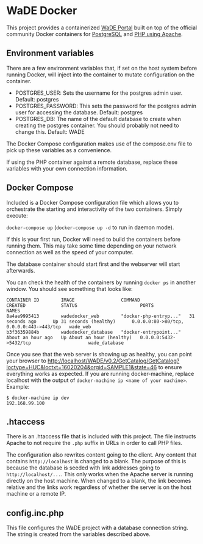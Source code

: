 # WaDE Docker

This project provides a containerized [WaDE Portal](http://wade.westernstateswater.org/)
built on top of the official community Docker containers for [PostgreSQL](https://hub.docker.com/_/postgres/)
and [PHP using Apache](https://hub.docker.com/_/php/).

## Environment variables

There are a few environment variables that, if set on the host system before running
Docker, will inject into the container to mutate configuration on the container.

- POSTGRES_USER: Sets the username for the postgres admin user. Default: postgres
- POSTGRES_PASSWORD: This sets the password for the postgres admin user for accessing the
	database. Default: postgres
- POSTGRES_DB: The name of the default database to create when creating the postgres
	container. You should probably not need to change this. Default: WADE

The Docker Compose configuration makes use of the compose.env file to pick up these
variables as a convenience.

If using the PHP container against a remote database, replace these variables with
your own connection information.

## Docker Compose

Included is a Docker Compose configuration file which allows you to orchestrate
the starting and interactivity of the two containers. Simply execute:

`docker-compose up` (`docker-compose up -d` to run in daemon mode).

If this is your first run, Docker will need to build the containers before running them.
This may take some time depending on your network connection as well as the speed
of your computer.

The database container should start first and the webserver will start afterwards.

You can check the health of the containers by running `docker ps` in another window.
You should see something that looks like:

```
CONTAINER ID        IMAGE                 COMMAND                  CREATED             STATUS                       PORTS                                      NAMES
8a4ae9995413        wadedocker_web        "docker-php-entryp..."   31 seconds ago      Up 31 seconds (healthy)      0.0.0.0:80->80/tcp, 0.0.0.0:443->443/tcp   wade_web
b3f36359884b        wadedocker_database   "docker-entrypoint..."   About an hour ago   Up About an hour (healthy)   0.0.0.0:5432->5432/tcp                     wade_database
```

Once you see that the web server is showing up as healthy, you can point your browser
to [http://localhost/WADE/v0.2/GetCatalog/GetCatalog?loctype=HUC&loctxt=16020204&orgid=SAMPLE1&state=46](http://localhost/WADE/v0.2/GetCatalog/GetCatalog?loctype=HUC&loctxt=16020204&orgid=SAMPLE1&state=46)
to ensure everything works as expected. If you are running docker-machine, replace
localhost with the output of `docker-machine ip <name of your machine>`. Example:

```
$ docker-machine ip dev
192.168.99.100
```

## .htaccess

There is an .htaccess file that is included with this project. The file instructs
Apache to not require the `.php` suffix in URLs in order to call PHP files.

The configuration also rewrites content going to the client. Any content that
contains `http://localhost` is changed to a blank. The purpose of this is because
the database is seeded with link addresses going to `http://localhost/...`. This
only works when the Apache server is running directly on the host machine. When
changed to a blank, the link becomes relative and the links work regardless of
whether the server is on the host machine or a remote IP.

## config.inc.php

This file configures the WaDE project with a database connection string. The string
is created from the variables described above.

